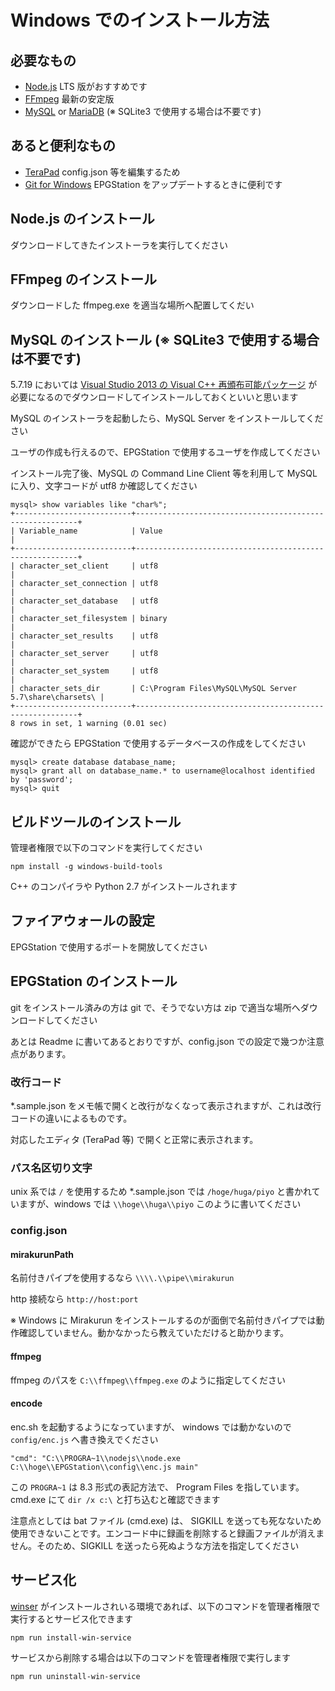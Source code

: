 Windows でのインストール方法
===

## 必要なもの

* [Node.js](https://nodejs.org/ja/) LTS 版がおすすめです
* [FFmpeg](http://ffmpeg.org/download.html) 最新の安定版
* [MySQL](https://dev.mysql.com/) or [MariaDB](https://mariadb.org/) (※ SQLite3 で使用する場合は不要です)

## あると便利なもの

* [TeraPad](http://www5f.biglobe.ne.jp/~t-susumu/) config.json 等を編集するため
* [Git for Windows](https://git-for-windows.github.io/) EPGStation をアップデートするときに便利です

## Node.js のインストール

ダウンロードしてきたインストーラを実行してください

## FFmpeg のインストール

ダウンロードした ffmpeg.exe を適当な場所へ配置してくだい

## MySQL のインストール (※ SQLite3 で使用する場合は不要です)

5.7.19 においては [ Visual Studio 2013 の Visual C++ 再頒布可能パッケージ](https://www.microsoft.com/ja-jp/download/details.aspx?id=40784) が必要になるのでダウンロードしてインストールしておくといいと思います

MySQL のインストーラを起動したら、MySQL Server をインストールしてください

ユーザの作成も行えるので、EPGStation で使用するユーザを作成してください

インストール完了後、MySQL の Command Line Client 等を利用して MySQL に入り、文字コードが utf8 か確認してください

```
mysql> show variables like "char%";
+--------------------------+---------------------------------------------------------+
| Variable_name            | Value                                                   |
+--------------------------+---------------------------------------------------------+
| character_set_client     | utf8                                                    |
| character_set_connection | utf8                                                    |
| character_set_database   | utf8                                                    |
| character_set_filesystem | binary                                                  |
| character_set_results    | utf8                                                    |
| character_set_server     | utf8                                                    |
| character_set_system     | utf8                                                    |
| character_sets_dir       | C:\Program Files\MySQL\MySQL Server 5.7\share\charsets\ |
+--------------------------+---------------------------------------------------------+
8 rows in set, 1 warning (0.01 sec)
```

確認ができたら EPGStation で使用するデータベースの作成をしてください

```
mysql> create database database_name;
mysql> grant all on database_name.* to username@localhost identified by 'password';
mysql> quit
```

## ビルドツールのインストール

管理者権限で以下のコマンドを実行してください

```
npm install -g windows-build-tools
```
C++ のコンパイラや Python 2.7 がインストールされます

## ファイアウォールの設定
EPGStation で使用するポートを開放してください

## EPGStation のインストール

git をインストール済みの方は git で、そうでない方は zip で適当な場所へダウンロードしてください

あとは Readme に書いてあるとおりですが、config.json での設定で幾つか注意点があります。

### 改行コード

*.sample.json をメモ帳で開くと改行がなくなって表示されますが、これは改行コードの違いによるものです。

対応したエディタ (TeraPad 等) で開くと正常に表示されます。

### パス名区切り文字

unix 系では ```/``` を使用するため *.sample.json では ```/hoge/huga/piyo``` と書かれていますが、windows では ```\\hoge\\huga\\piyo``` このように書いてください

### config.json

#### mirakurunPath

名前付きパイプを使用するなら ```\\\\.\\pipe\\mirakurun```

http 接続なら ```http://host:port```

※ Windows に Mirakurun をインストールするのが面倒で名前付きパイプでは動作確認していません。動かなかったら教えていただけると助かります。

#### ffmpeg

ffmpeg のパスを ```C:\\ffmpeg\\ffmpeg.exe``` のように指定してください

#### encode

enc.sh を起動するようになっていますが、 windows では動かないので ```config/enc.js``` へ書き換えでください

```
"cmd": "C:\\PROGRA~1\\nodejs\\node.exe C:\\hoge\\EPGStation\\config\\enc.js main"
```

この ```PROGRA~1``` は 8.3 形式の表記方法で、 Program Files を指しています。cmd.exe にて ```dir /x c:\``` と打ち込むと確認できます

注意点としては bat ファイル (cmd.exe) は、 SIGKILL を送っても死なないため使用できないことです。エンコード中に録画を削除すると録画ファイルが消えません。そのため、SIGKILL を送ったら死ぬような方法を指定してください

## サービス化

[winser](https://github.com/jfromaniello/winser) がインストールされいる環境であれば、以下のコマンドを管理者権限で実行するとサービス化できます

```
npm run install-win-service
```

サービスから削除する場合は以下のコマンドを管理者権限で実行します

```
npm run uninstall-win-service
```
